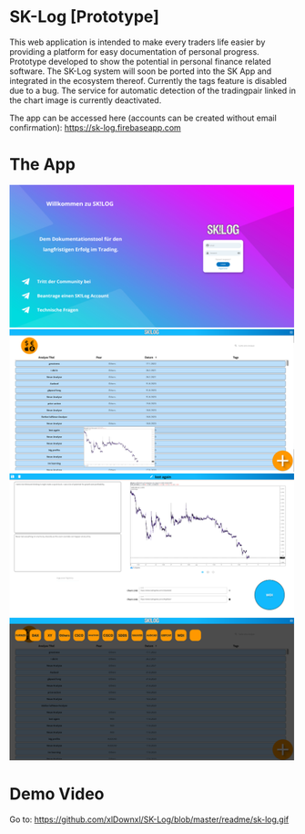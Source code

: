 # SK-Log [Prototype]

This web application is intended to make every traders life easier by providing a platform for easy documentation of personal progress. 
Prototype developed to show the potential in personal finance related software. The SK-Log system will soon be ported into the SK App and integrated in the ecosystem thereof.
Currently the tags feature is disabled due to a bug. The service for automatic detection of the tradingpair linked in the chart image is currently deactivated. 

The app can be accessed here (accounts can be created without email confirmation):
https://sk-log.firebaseapp.com


# The App
<img src="https://github.com/xlDownxl/SK-Log/blob/master/readme/login.png" width="500" height="250"><img src="https://github.com/xlDownxl/SK-Log/blob/master/readme/home.png" width="500" height="250"><img src="https://github.com/xlDownxl/SK-Log/blob/master/readme/analysis.png" width="500" height="250"> <img src="https://github.com/xlDownxl/SK-Log/blob/master/readme/filter.png" width="500" height="250"> 


# Demo Video
Go to: https://github.com/xlDownxl/SK-Log/blob/master/readme/sk-log.gif
